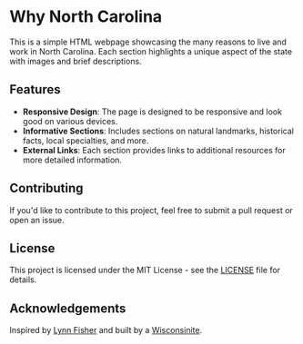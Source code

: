 # Why North Carolina

This is a simple HTML webpage showcasing the many reasons to live and work in North Carolina. Each section highlights a unique aspect of the state with images and brief descriptions.

## Features

- **Responsive Design**: The page is designed to be responsive and look good on various devices.
- **Informative Sections**: Includes sections on natural landmarks, historical facts, local specialties, and more.
- **External Links**: Each section provides links to additional resources for more detailed information.

## Contributing

If you'd like to contribute to this project, feel free to submit a pull request or open an issue.

## License

This project is licensed under the MIT License - see the [LICENSE](LICENSE) file for details.

## Acknowledgements

Inspired by [Lynn Fisher](https://why.az/) and built by a [Wisconsinite](https://kodykoester.com).
